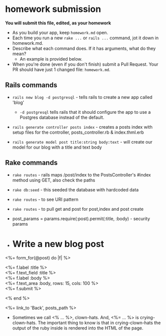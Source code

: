 # homework submission

**You will submit this file, edited, as your homework**

* As you build your app, keep `homework.md` open.  
* Each time you run a new `rake ...` or `rails ...` command, jot it down in homework.md.  
* Describe what each command does.  If it has arguments, what do they mean?
  * An example is provided below.
* When you're done (even if you don't finish) submit a Pull Request.  Your PR should have just 1 changed file: `homework.md`.


## Rails commands

* `rails new blog -d postgresql` - tells rails to create a new app called 'blog'
  * `-d postgresql` tells rails that it should configure the app to use a Postgres database instead of the default.

* `rails generate controller posts index` - creates a posts index with setup files for the controller, posts_controller.rb & index.thml.erb
* `rails generate model post title:string body:text` - will create our model for our blog with a title and text body




## Rake commands

* `rake routes` - rails maps /post/index to the PostsController's #index method using GET, also check the paths
* `rake db:seed` - this seeded the database with hardcoded data
* `rake routes` - to see URI pattern
* `rake routes` - to pull get and post for post,index and post create

* post_params = params.require(:post).permit(:title, :body) - security params

<!-- this will create a new form then link it into controllers and view -->
* <h1>Write a new blog post</h1>

<%= form_for(@post) do |f| %>

  <div class="field">
    <%= f.label :title %><br>
    <%= f.text_field :title %>
  </div>
  <div class="field">
    <%= f.label :body %><br>
    <%= f.text_area :body, rows: 15, cols: 100 %>
  </div>
  <div class="actions">
    <%= f.submit %>
  </div>

<% end %>

<%= link_to 'Back', posts_path %>

* Sometimes we call <% ... %>, clown-hats. And, <%= ... %> is crying-clown-hats. The important thing to know is that in crying-clown-hats the output of the ruby inside is rendered into the HTML of the page.
